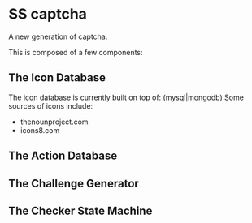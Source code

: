 # SS captcha
A new generation of captcha.

This is composed of a few components: 

## The Icon Database
The icon database is currently built on top of: (mysql|mongodb)
Some sources of icons include:
- thenounproject.com 
- icons8.com

## The Action Database

## The Challenge Generator

## The Checker State Machine
